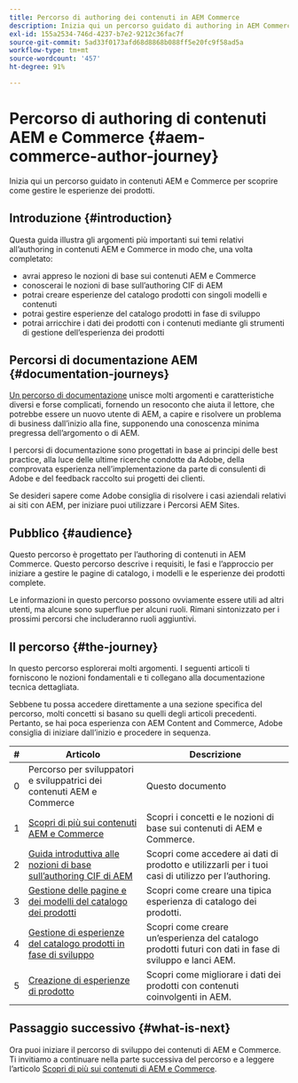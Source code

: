 ```yaml
---
title: Percorso di authoring dei contenuti in AEM Commerce
description: Inizia qui un percorso guidato di authoring in AEM Commerce
exl-id: 155a2534-746d-4237-b7e2-9212c36fac7f
source-git-commit: 5ad33f0173afd68d8868b088ff5e20fc9f58ad5a
workflow-type: tm+mt
source-wordcount: '457'
ht-degree: 91%

---
```


# Percorso di authoring di contenuti AEM e Commerce {#aem-commerce-author-journey}

Inizia qui un percorso guidato in contenuti AEM e Commerce per scoprire come gestire le esperienze dei prodotti.

## Introduzione {#introduction}

Questa guida illustra gli argomenti più importanti sui temi relativi all’authoring in contenuti AEM e Commerce in modo che, una volta completato:

* avrai appreso le nozioni di base sui contenuti AEM e Commerce
* conoscerai le nozioni di base sull’authoring CIF di AEM
* potrai creare esperienze del catalogo prodotti con singoli modelli e contenuti
* potrai gestire esperienze del catalogo prodotti in fase di sviluppo
* potrai arricchire i dati dei prodotti con i contenuti mediante gli strumenti di gestione dell’esperienza dei prodotti

## Percorsi di documentazione AEM {#documentation-journeys}

[Un percorso di documentazione](/help/journey-documentation/documentation-journeys.md) unisce molti argomenti e caratteristiche diversi e forse complicati, fornendo un resoconto che aiuta il lettore, che potrebbe essere un nuovo utente di AEM, a capire e risolvere un problema di business dall’inizio alla fine, supponendo una conoscenza minima pregressa dell’argomento o di AEM.

I percorsi di documentazione sono progettati in base ai principi delle best practice, alla luce delle ultime ricerche condotte da Adobe, della comprovata esperienza nell’implementazione da parte di consulenti di Adobe e del feedback raccolto sui progetti dei clienti.

Se desideri sapere come Adobe consiglia di risolvere i casi aziendali relativi ai siti con AEM, per iniziare puoi utilizzare i Percorsi AEM Sites.

## Pubblico {#audience}

Questo percorso è progettato per l’authoring di contenuti in AEM Commerce. Questo percorso descrive i requisiti, le fasi e l’approccio per iniziare a gestire le pagine di catalogo, i modelli e le esperienze dei prodotti complete.

Le informazioni in questo percorso possono ovviamente essere utili ad altri utenti, ma alcune sono superflue per alcuni ruoli. Rimani sintonizzato per i prossimi percorsi che includeranno ruoli aggiuntivi.

## Il percorso {#the-journey}

In questo percorso esplorerai molti argomenti. I seguenti articoli ti forniscono le nozioni fondamentali e ti collegano alla documentazione tecnica dettagliata.

Sebbene tu possa accedere direttamente a una sezione specifica del percorso, molti concetti si basano su quelli degli articoli precedenti. Pertanto, se hai poca esperienza con AEM Content and Commerce, Adobe consiglia di iniziare dall’inizio e procedere in sequenza.

| # | Articolo | Descrizione |
|---|---|---|
| 0 | Percorso per sviluppatori e sviluppatrici dei contenuti AEM e Commerce | Questo documento |
| 1 | [Scopri di più sui contenuti AEM e Commerce](/help/commerce-cloud/introduction.md) | Scopri i concetti e le nozioni di base sui contenuti di AEM e Commerce. |
| 2 | [Guida introduttiva alle nozioni di base sull’authoring CIF di AEM](getting-started.md) | Scopri come accedere ai dati di prodotto e utilizzarli per i tuoi casi di utilizzo per l’authoring. |
| 3 | [Gestione delle pagine e dei modelli del catalogo dei prodotti](catalog-templates.md) | Scopri come creare una tipica esperienza di catalogo dei prodotti. |
| 4 | [Gestione di esperienze del catalogo prodotti in fase di sviluppo](staged-catalog.md) | Scopri come creare un’esperienza del catalogo prodotti futuri con dati in fase di sviluppo e lanci AEM. |
| 5 | [Creazione di esperienze di prodotto](product-experience-management.md) | Scopri come migliorare i dati dei prodotti con contenuti coinvolgenti in AEM. |

## Passaggio successivo {#what-is-next}

Ora puoi iniziare il percorso di sviluppo dei contenuti di AEM e Commerce. Ti invitiamo a continuare nella parte successiva del percorso e a leggere l’articolo [Scopri di più sui contenuti di AEM e Commerce](/help/commerce-cloud/introduction.md).
